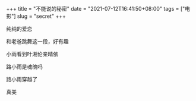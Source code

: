 +++
title = "不能说的秘密"
date = "2021-07-12T16:41:50+08:00"
tags = ["电影"]
slug = "secret"
+++

纯纯的爱恋

和老爸跳舞这一段，好有趣

小雨看到叶湘伦亲晴依

路小雨是魂魄吗

路小雨穿越了

真美
